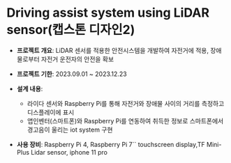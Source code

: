 # Driving assist system using LiDAR sensor(캡스톤 디자인2)
- **프로젝트 개요**: LiDAR 센서를 적용한 안전시스템을 개발하여 자전거에 적용, 장애물로부터 자전거 운전자의 안전을 확보 
- **프로젝트 기한**: 2023.09.01 ~ 2023.12.23

- **설계 내용**:
  - 라이다 센서와 Raspberry Pi를 통해 자전거와 장애물 사이의 거리를 측정하고 디스플레이에 표시
  - 앱인벤터(스마트폰)와 Raspberry Pi를 연동하여 취득한 정보로 스마트폰에서 경고음이 울리는 iot system 구현 
 
- **사용 장비**: Raspberry Pi 4, Raspberry Pi 7`` touchscreen display,TF Mini-Plus Lidar sensor, iphone 11 pro
  
